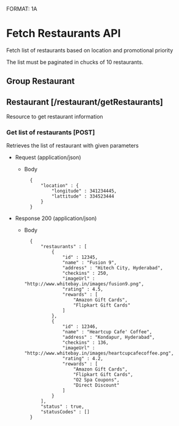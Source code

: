 FORMAT: 1A

# Fetch Restaurants API
Fetch list of restaurants based on location and promotional priority 

The list must be paginated in chucks of 10 restaurants.

## Group Restaurant

## Restaurant [/restaurant/getRestaurants]

Resource to get restaurant information

### Get list of restaurants [POST]

Retrieves the list of restaurant with given parameters

+ Request (application/json)

    + Body

            {
                "location" : {
                    "longitude" : 341234445,
                    "lattitude" : 334523444
                }
            }

+ Response 200 (application/json)

    + Body 

            {
                "restaurants" : [
                    {
                        "id" : 12345,
                        "name" : "Fusion 9",
                        "address" : "Hitech City, Hyderabad",
                        "checkins" : 250,
                        "imageUrl" : "http://www.whitebay.in/images/fusion9.png",
                        "rating" : 4.5,
                        "rewards" : [
                            "Amazon Gift Cards",
                            "Flipkart Gift Cards"
                        ]
                    },
                    {
                        "id" : 12346,
                        "name" : "Heartcup Cafe' Coffee",
                        "address" : "Kondapur, Hyderabad",
                        "checkins" : 136,
                        "imageUrl" : "http://www.whitebay.in/images/heartcupcafecoffee.png",
                        "rating" : 4.2,
                        "rewards" : [
                            "Amazon Gift Cards",
                            "Flipkart Gift Cards",
                            "O2 Spa Coupons",
                            "Direct Discount"
                        ]
                    }
                ],
                "status" : true,
                "statusCodes" : []
            }